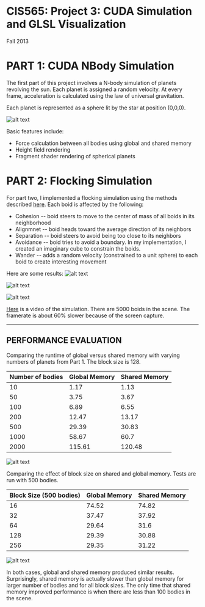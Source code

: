 CIS565: Project 3: CUDA Simulation and GLSL Visualization
===
Fall 2013

PART 1: CUDA NBody Simulation
===

The first part of this project involves a N-body simulation of planets revolving
the sun. Each planet is assigned a random velocity. At every frame, acceleration 
is calculated using the law of universal gravitation. 

Each planet is represented as a sphere lit by the star at position (0,0,0).

![alt text](./Images/planets.jpg "Planets")


Basic features include:

* Force calculation between all bodies using global and shared memory
* Height field rendering
* Fragment shader rendering of spherical planets

PART 2: Flocking Simulation
===
For part two, I implemented a flocking simulation using the methods described [here](http://www.red3d.com/cwr/boids/).
Each boid is affected by the following:

* Cohesion -- boid steers to move to the center of mass of all boids in its 
	neighborhood
* Alignmnet -- boid heads toward the average direction of its neighbors
* Separation -- boid steers to avoid being too close to its neighbors
* Avoidance -- boid tries to avoid a boundary. In my implementation, I created an 
	imaginary cube to constrain the boids.
* Wander -- adds a random velocity (constrained to a unit sphere) to each boid to 
	create interesting movement

Here are some results:
![alt text](./Images/1000Boids.jpg "1000 Boids")

![alt text](./Images/5000Boids.jpg "5000 Boids")

![alt text](./Images/7000Boids.jpg "7000 Boids")

[Here](https://vimeo.com/77762701) is a video of the simulation. There are 5000 boids 
in the scene. The framerate is about 60% slower because of the screen capture. 

---
PERFORMANCE EVALUATION
---

Comparing the runtime of global versus shared memory with varying numbers of planets 
from Part 1. The block size is 128.

| Number of bodies | Global Memory | Shared Memory |
|------------------|---------------|---------------|
|               10 | 1.17          | 1.13          |
|               50 | 3.75          | 3.67          |
|              100 | 6.89          | 6.55          |
|              200 | 12.47         | 13.17         |
|              500 | 29.39         | 30.83         |
|             1000 | 58.67         | 60.7          |
|             2000 | 115.61        | 120.48        |

![alt text](./Images/globalVshared.jpg)

Comparing the effect of block size on shared and global memory. Tests are run with 500 
bodies. 

| Block Size (500 bodies) | Global Memory | Shared Memory |
|-------------------------|---------------|---------------|
|                      16 | 74.52         | 74.82         |
|                      32 | 37.47         | 37.92         |
|                      64 | 29.64         | 31.6          |
|                     128 | 29.39         | 30.88         |
|                     256 | 29.35         | 31.22         |

![alt text](./Images/blocksize.jpg)

In both cases, global and shared memory produced similar results. Surprisingly, shared
memory is actually slower than global memory for larger number of bodies and for all
block sizes. The only time that shared memory improved performance is when there are
less than 100 bodies in the scene.
